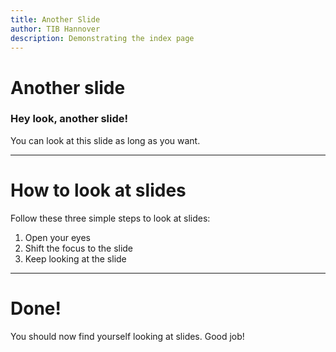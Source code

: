 ```yaml
---
title: Another Slide
author: TIB Hannover
description: Demonstrating the index page
---
```



# Another slide

### Hey look, another slide!

You can look at this slide as long as you want.

---

# How to look at slides

Follow these three simple steps to look at slides:

1. Open your eyes
2. Shift the focus to the slide
3. Keep looking at the slide

---

# Done!
You should now find yourself looking at slides. Good job!